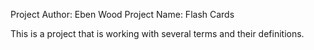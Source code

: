 Project Author: Eben Wood
Project Name: Flash Cards

This is a project that is working with several terms and their definitions.
